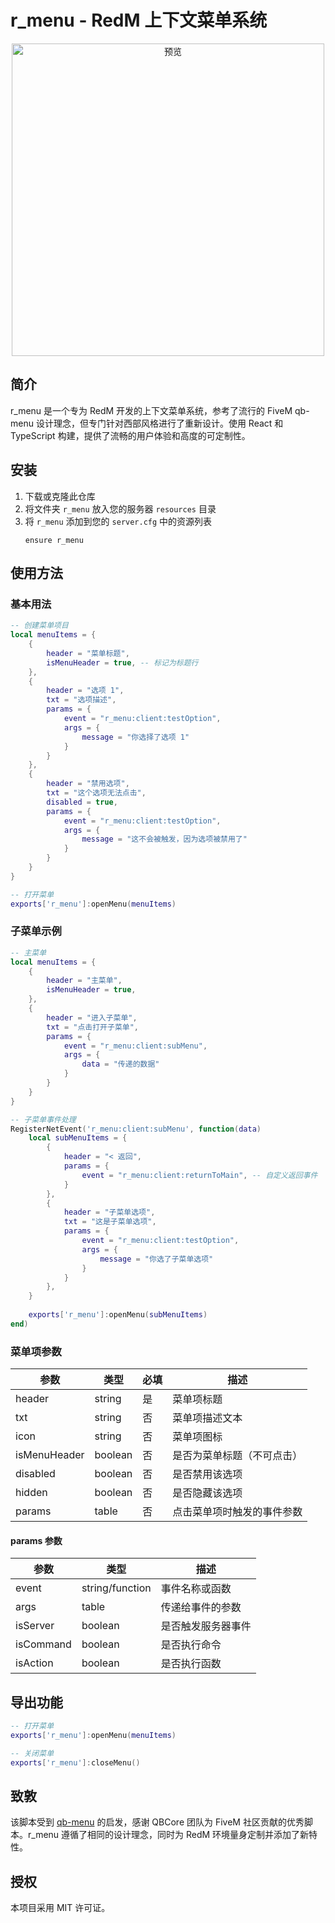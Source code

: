 # r_menu - RedM 上下文菜单系统

<div align="center">
  <img src="https://r2.fivemanage.com/o0SQp9T24AoAbL1nduWW2/r_menu.png" alt="预览" width="500px">
</div>

## 简介

r_menu 是一个专为 RedM 开发的上下文菜单系统，参考了流行的 FiveM qb-menu 设计理念，但专门针对西部风格进行了重新设计。使用 React 和 TypeScript 构建，提供了流畅的用户体验和高度的可定制性。

## 安装

1. 下载或克隆此仓库
2. 将文件夹 `r_menu` 放入您的服务器 `resources` 目录
3. 将 `r_menu` 添加到您的 `server.cfg` 中的资源列表
   ```
   ensure r_menu
   ```

## 使用方法

### 基本用法

```lua
-- 创建菜单项目
local menuItems = {
    {
        header = "菜单标题",
        isMenuHeader = true, -- 标记为标题行
    },
    {
        header = "选项 1",
        txt = "选项描述",
        params = {
            event = "r_menu:client:testOption",
            args = {
                message = "你选择了选项 1"
            }
        }
    },
    {
        header = "禁用选项",
        txt = "这个选项无法点击",
        disabled = true,
        params = {
            event = "r_menu:client:testOption",
            args = {
                message = "这不会被触发，因为选项被禁用了"
            }
        }
    }
}

-- 打开菜单
exports['r_menu']:openMenu(menuItems)
```

### 子菜单示例

```lua
-- 主菜单
local menuItems = {
    {
        header = "主菜单",
        isMenuHeader = true,
    },
    {
        header = "进入子菜单",
        txt = "点击打开子菜单",
        params = {
            event = "r_menu:client:subMenu",
            args = {
                data = "传递的数据"
            }
        }
    }
}

-- 子菜单事件处理
RegisterNetEvent('r_menu:client:subMenu', function(data)
    local subMenuItems = {
        {
            header = "< 返回",
            params = {
                event = "r_menu:client:returnToMain", -- 自定义返回事件
            }
        },
        {
            header = "子菜单选项",
            txt = "这是子菜单选项",
            params = {
                event = "r_menu:client:testOption",
                args = {
                    message = "你选了子菜单选项"
                }
            }
        },
    }
    
    exports['r_menu']:openMenu(subMenuItems)
end)
```

### 菜单项参数

| 参数 | 类型 | 必填 | 描述 |
|----------|--------|---------|------------------------------------------------------|
| header | string | 是 | 菜单项标题 |
| txt | string | 否 | 菜单项描述文本 |
| icon | string | 否 | 菜单项图标 |
| isMenuHeader | boolean | 否 | 是否为菜单标题（不可点击） |
| disabled | boolean | 否 | 是否禁用该选项 |
| hidden | boolean | 否 | 是否隐藏该选项 |
| params | table | 否 | 点击菜单项时触发的事件参数 |

#### params 参数

| 参数 | 类型 | 描述 |
|----------|--------|-------------|
| event | string/function | 事件名称或函数 |
| args | table | 传递给事件的参数 |
| isServer | boolean | 是否触发服务器事件 |
| isCommand | boolean | 是否执行命令 |
| isAction | boolean | 是否执行函数 |

## 导出功能

```lua
-- 打开菜单
exports['r_menu']:openMenu(menuItems)

-- 关闭菜单
exports['r_menu']:closeMenu()
```

## 致敦

该脚本受到 [qb-menu](https://github.com/qbcore-framework/qb-menu) 的启发，感谢 QBCore 团队为 FiveM 社区贡献的优秀脚本。r_menu 遵循了相同的设计理念，同时为 RedM 环境量身定制并添加了新特性。

## 授权

本项目采用 MIT 许可证。